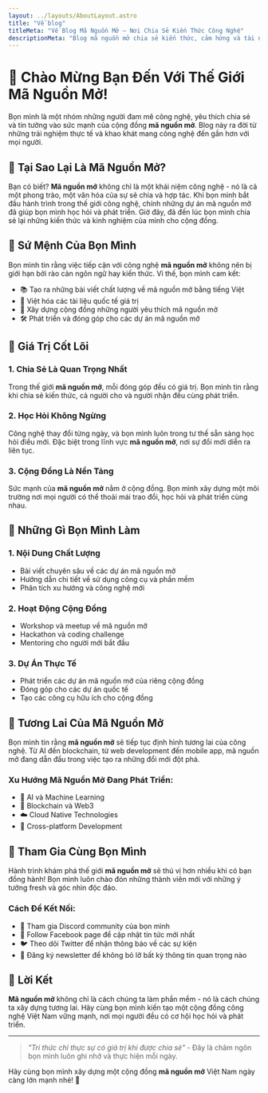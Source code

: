 ```yaml
---
layout: ../layouts/AboutLayout.astro
title: "Về blog"
titleMeta: "Về Blog Mã Nguồn Mở – Nơi Chia Sẻ Kiến Thức Công Nghệ"
descriptionMeta: "Blog mã nguồn mở chia sẻ kiến thức, cảm hứng và tài nguyên công nghệ mã nguồn mở, hướng đến cộng đồng lập trình Việt Nam."
---
```


# 👋 Chào Mừng Bạn Đến Với Thế Giới Mã Nguồn Mở!

Bọn mình là một nhóm những người đam mê công nghệ, yêu thích chia sẻ và tin tưởng vào sức mạnh của cộng đồng **mã nguồn mở**. Blog này ra đời từ những trải nghiệm thực tế và khao khát mang công nghệ đến gần hơn với mọi người.

## 🌱 Tại Sao Lại Là Mã Nguồn Mở?

Bạn có biết? **Mã nguồn mở** không chỉ là một khái niệm công nghệ - nó là cả một phong trào, một văn hóa của sự sẻ chia và hợp tác. Khi bọn mình bắt đầu hành trình trong thế giới công nghệ, chính những dự án mã nguồn mở đã giúp bọn mình học hỏi và phát triển. Giờ đây, đã đến lúc bọn mình chia sẻ lại những kiến thức và kinh nghiệm của mình cho cộng đồng.

## 💪 Sứ Mệnh Của Bọn Mình

Bọn mình tin rằng việc tiếp cận với công nghệ **mã nguồn mở** không nên bị giới hạn bởi rào cản ngôn ngữ hay kiến thức. Vì thế, bọn mình cam kết:

- 📚 Tạo ra những bài viết chất lượng về mã nguồn mở bằng tiếng Việt
- 🔄 Việt hóa các tài liệu quốc tế giá trị
- 👥 Xây dựng cộng đồng những người yêu thích mã nguồn mở
- 🛠️ Phát triển và đóng góp cho các dự án mã nguồn mở

## 🌟 Giá Trị Cốt Lõi

### 1. Chia Sẻ Là Quan Trọng Nhất

Trong thế giới **mã nguồn mở**, mỗi đóng góp đều có giá trị. Bọn mình tin rằng khi chia sẻ kiến thức, cả người cho và người nhận đều cùng phát triển.

### 2. Học Hỏi Không Ngừng

Công nghệ thay đổi từng ngày, và bọn mình luôn trong tư thế sẵn sàng học hỏi điều mới. Đặc biệt trong lĩnh vực **mã nguồn mở**, nơi sự đổi mới diễn ra liên tục.

### 3. Cộng Đồng Là Nền Tảng

Sức mạnh của **mã nguồn mở** nằm ở cộng đồng. Bọn mình xây dựng một môi trường nơi mọi người có thể thoải mái trao đổi, học hỏi và phát triển cùng nhau.

## 🚀 Những Gì Bọn Mình Làm

### 1. Nội Dung Chất Lượng

- Bài viết chuyên sâu về các dự án mã nguồn mở
- Hướng dẫn chi tiết về sử dụng công cụ và phần mềm
- Phân tích xu hướng và công nghệ mới

### 2. Hoạt Động Cộng Đồng

- Workshop và meetup về mã nguồn mở
- Hackathon và coding challenge
- Mentoring cho người mới bắt đầu

### 3. Dự Án Thực Tế

- Phát triển các dự án mã nguồn mở của riêng cộng đồng
- Đóng góp cho các dự án quốc tế
- Tạo các công cụ hữu ích cho cộng đồng

## 🔮 Tương Lai Của Mã Nguồn Mở

Bọn mình tin rằng **mã nguồn mở** sẽ tiếp tục định hình tương lai của công nghệ. Từ AI đến blockchain, từ web development đến mobile app, mã nguồn mở đang dẫn đầu trong việc tạo ra những đổi mới đột phá.

### Xu Hướng Mã Nguồn Mở Đang Phát Triển:

- 🤖 AI và Machine Learning
- 🔗 Blockchain và Web3
- ☁️ Cloud Native Technologies
- 📱 Cross-platform Development

## 🤝 Tham Gia Cùng Bọn Mình

Hành trình khám phá thế giới **mã nguồn mở** sẽ thú vị hơn nhiều khi có bạn đồng hành! Bọn mình luôn chào đón những thành viên mới với những ý tưởng fresh và góc nhìn độc đáo.

### Cách Để Kết Nối:

- 💬 Tham gia Discord community của bọn mình
- 📱 Follow Facebook page để cập nhật tin tức mới nhất
- 🐦 Theo dõi Twitter để nhận thông báo về các sự kiện
- 📧 Đăng ký newsletter để không bỏ lỡ bất kỳ thông tin quan trọng nào

## 📌 Lời Kết

**Mã nguồn mở** không chỉ là cách chúng ta làm phần mềm - nó là cách chúng ta xây dựng tương lai. Hãy cùng bọn mình kiến tạo một cộng đồng công nghệ Việt Nam vững mạnh, nơi mọi người đều có cơ hội học hỏi và phát triển.

---

> _"Tri thức chỉ thực sự có giá trị khi được chia sẻ"_ - Đây là châm ngôn bọn mình luôn ghi nhớ và thực hiện mỗi ngày.

Hãy cùng bọn mình xây dựng một cộng đồng **mã nguồn mở** Việt Nam ngày càng lớn mạnh nhé! 🚀
